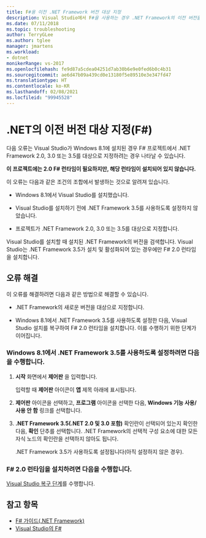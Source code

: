 ```yaml
---
title: F#용 이전 .NET Framework 버전 대상 지정
description: Visual Studio에서 F#을 사용하는 경우 .NET Framework의 이전 버전을 대상으로 지정하는 방법을 알아봅니다.
ms.date: 07/11/2018
ms.topic: troubleshooting
author: TerryGLee
ms.author: tglee
manager: jmartens
ms.workload:
- dotnet
monikerRange: vs-2017
ms.openlocfilehash: fe9d87a5cdea04251d7ab30b6e9e0fed6b0c4b31
ms.sourcegitcommit: ae6d47b09a439cd0e13180f5e89510e3e347fd47
ms.translationtype: HT
ms.contentlocale: ko-KR
ms.lasthandoff: 02/08/2021
ms.locfileid: "99945528"
---
```

# <a name="target-older-versions-of-net-f"></a>.NET의 이전 버전 대상 지정(F#)

다음 오류는 Visual Studio가 Windows 8.1에 설치된 경우 F# 프로젝트에서 .NET Framework 2.0, 3.0 또는 3.5를 대상으로 지정하려는 경우 나타날 수 있습니다.

**이 프로젝트에는 2.0 F# 런타임이 필요하지만, 해당 런타임이 설치되어 있지 않습니다.**

이 오류는 다음과 같은 조건의 조합에서 발생하는 것으로 알려져 있습니다.

- Windows 8.1에서 Visual Studio를 설치했습니다.

- Visual Studio를 설치하기 전에 .NET Framework 3.5를 사용하도록 설정하지 않았습니다.

- 프로젝트가 .NET Framework 2.0, 3.0 또는 3.5를 대상으로 지정합니다.

Visual Studio를 설치할 때 설치된 .NET Framework의 버전을 검색합니다. Visual Studio는 .NET Framework 3.5가 설치 및 활성화되어 있는 경우에만 F# 2.0 런타임을 설치합니다.

## <a name="resolve-the-error"></a>오류 해결

이 오류를 해결하려면 다음과 같은 방법으로 해결할 수 있습니다.

- .NET Framework의 새로운 버전을 대상으로 지정합니다.

- Windows 8.1에서 .NET Framework 3.5를 사용하도록 설정한 다음, Visual Studio 설치를 복구하여 F# 2.0 런타임을 설치합니다. 이를 수행하기 위한 단계가 이어집니다.

### <a name="to-enable-the-net-framework-35-on-windows-81"></a>Windows 8.1에서 .NET Framework 3.5를 사용하도록 설정하려면 다음을 수행합니다.

1. **시작** 화면에서 **제어판** 을 입력합니다.

   입력할 때 **제어판** 아이콘이 **앱** 제목 아래에 표시됩니다.

2. **제어판** 아이콘을 선택하고, **프로그램** 아이콘을 선택한 다음, **Windows 기능 사용/사용 안 함** 링크를 선택합니다.

3. **.NET Framework 3.5(.NET 2.0 및 3.0 포함)** 확인란이 선택되어 있는지 확인한 다음, **확인** 단추를 선택합니다. .NET Framework의 선택적 구성 요소에 대한 모든 자식 노드의 확인란을 선택하지 않아도 됩니다.

   .NET Framework 3.5가 사용하도록 설정됩니다(아직 설정하지 않은 경우).

### <a name="to-install-the-f-20-runtime"></a>F# 2.0 런타임을 설치하려면 다음을 수행합니다.

[Visual Studio 복구 단계](../install/repair-visual-studio.md)를 수행합니다.

## <a name="see-also"></a>참고 항목

- [F# 가이드(.NET Framework)](/dotnet/fsharp/)
- [Visual Studio의 F#](fsharp-visual-studio.md)
